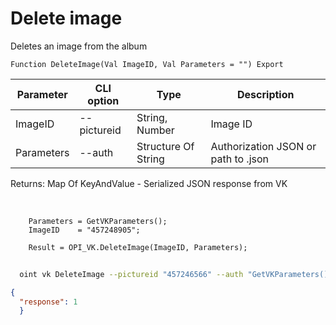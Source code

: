 ﻿---
sidebar_position: 9
---

# Delete image
 Deletes an image from the album



`Function DeleteImage(Val ImageID, Val Parameters = "") Export`

  | Parameter | CLI option | Type | Description |
  |-|-|-|-|
  | ImageID | --pictureid | String, Number | Image ID |
  | Parameters | --auth | Structure Of String | Authorization JSON or path to .json |

  
  Returns:  Map Of KeyAndValue - Serialized JSON response from VK

<br/>




```bsl title="Code example"
    Parameters = GetVKParameters();
    ImageID    = "457248905";

    Result = OPI_VK.DeleteImage(ImageID, Parameters);
```



```sh title="CLI command example"
    
  oint vk DeleteImage --pictureid "457246566" --auth "GetVKParameters()"

```

```json title="Result"
{
  "response": 1
  }
```
